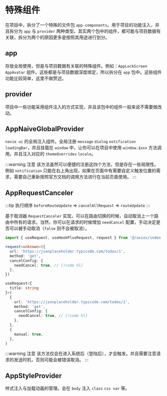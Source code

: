 # 特殊组件

在项目中，拆分了一个特殊的文件包 `app-components`。用于项目的功能注入，并且拆分为 `app` 与 `provider` 两种类型。其实两个包中的组件，都可能与项目数据有关联，拆分为两个的原因更多是按照其用途进行划分。

## app

存放全局使用，但是与项目数据有关联的特殊组件。例如：`AppLockScreen` `AppAvatar` 组件。这些都是与项目数据深度绑定，所以拆分在 `app` 包中。这些组件功能比较简单，这里不做赘述。

## provider

项目中一些功能采用组件注入的方式实现，并且该包中的组件一般来说不需要做改动。

## AppNaiveGlobalProvider

`navie ui` 的全局注入组件。全局注册 `message` `dialog` `notification` `loadingBar`，并且挂载在 `window` 中，让你可以在项目中使用 `window.$xxx` 方法调用。并且注入对应的 `themeOverrides` `locale`。

:::warning 注意
该方法虽然可以便捷的注册这四个方法，但是存在一些局限性。例如 `notification` 只能在右上角出现，如果在页面中有需要自定义触发位置的需求，需要自己重新按照官方文档的调用方法进行在当前页面使用。
:::

## AppRequestCanceler

:::tip 执行顺序
`beforeRouteUpdate` => `cancelAllRequest` => `routeUpdate`
:::

基于取消器 `RequestCanceler` 实现，可以在路由切换的时候，自动取消上一个路由中所有的请求。当然，你可以在请求的时候增加 `needCancel` 配置，手动决定是否可以被手动取消（`false` 则不会被取消）。

```ts
import { useRequest, useHookPlusRequest, request } from '@/axios/index'

request<unknown>({
  url: 'https://jsonplaceholder.typicode.com/todos/1',
  method: 'get',
  cancelConfig: {
    needCancel: true, // [!code hl]
  },
})

useRequest<{
  title: string
}>(
  {
    url: 'https://jsonplaceholder.typicode.com/todos/1',
    method: 'get',
    cancelConfig: {
      needCancel: true, // [!code hl]
    },
  },
  {
    manual: true,
  },
)
```

:::warning 注意
该方法仅会在进入系统后（登陆后），才会触发。并且需要注意请求的发送时机，否则可能会被错误取消。
:::

## AppStyleProvider

样式注入与加载动画的管理。会在 `body` 注入 `class` `css var` 等。
